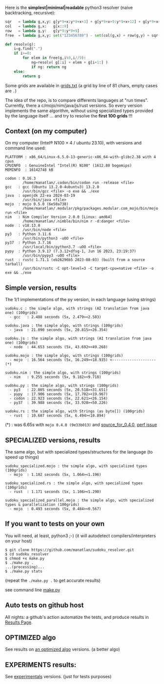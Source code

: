 Here is the **simplest|minimal|readable** python3 resolver (naive backtracking, recursive):

```python
sqr   = lambda g,x,y: g[y*9+x:y*9+x+3] + g[y*9+x+9:y*9+x+12] + g[y*9+x+18:y*9+x+21]
col   = lambda g,x:   g[x::9]
row   = lambda g,y:   g[y*9:y*9+9]
free  = lambda g,x,y: set("123456789") - set(col(g,x) + row(g,y) + sqr(g,(x//3)*3,(y//3)*3))

def resolv(g):
    i=g.find(".")
    if i>=0:
        for elem in free(g,i%9,i//9):
            ng=resolv( g[:i] + elem + g[i+1:] )
            if ng: return ng
    else:
        return g
```


Some grids are available in [grids.txt](grids.txt)  (a grid by line of 81 chars, empty cases are `.`)

The idea of the repo, is to compare differents languages at "run times". Currently, there a c/mojo/nim/java/js/rust versions. So every version implements the same algorithm, without using specialized types provided by the language itself ... and try to resolve the **first 100 grids** !!!

## Context (on my computer)

On my computer (Intel® N100 × 4 / ubuntu 23.10), with versions and command line used:
```
PLATFORM : x86_64/Linux-6.5.0-13-generic-x86_64-with-glibc2.38 with 4 cpus
CPUINFO  : GenuineIntel "Intel(R) N100" (1612.80 bogomips)
MEMINFO  : 16142748 kB

codon : 0.16.3
        /home/manatlan/.codon/bin/codon run -release <file>
gcc   : gcc (Ubuntu 13.2.0-4ubuntu3) 13.2.0
        /usr/bin/gcc <file> -o exe && ./exe
java  : openjdk 22-ea 2024-03-19
        /usr/bin/java <file>
mojo  : mojo 0.5.0 (6e50a738)
        /home/manatlan/.modular/pkg/packages.modular.com_mojo/bin/mojo run <file>
nim   : Nim Compiler Version 2.0.0 [Linux: amd64]
        /home/manatlan/.nimble/bin/nim r -d:danger <file>
node  : v18.13.0
        /usr/bin/node <file>
py3   : Python 3.11.6
        /usr/bin/python3 -uOO <file>
py37  : Python 3.7.16
        /usr/local/bin/python3.7 -uOO <file>
pypy  : Python 3.9.17 (7.3.12+dfsg-1, Jun 16 2023, 23:19:37)
        /usr/bin/pypy3 -uOO <file>
rust  : rustc 1.71.1 (eb26296b5 2023-08-03) (built from a source tarball)
        /usr/bin/rustc -C opt-level=3 -C target-cpu=native <file> -o exe && ./exe
```


## Simple version, results

The 1/1 implementations of the py version, in each language (using strings)

``` 
sudoku.c : the simple algo, with strings (AI translation from java one) (100grids)
  - gcc   : 2.488 seconds (5x, 2.479><2.583)

sudoku.java : the simple algo, with strings (100grids)
  - java  : 21.090 seconds (5x, 20.815><26.354)

sudoku.js : the simple algo, with strings (AI translation from java one) (100grids)
  - node  : 44.653 seconds (5x, 43.692><49.268)

sudoku.mojo : the simple algo, with strings (100grids)
  - mojo  : 16.564 seconds (5x, 16.249><18.935) <-------------------- (*)

sudoku.nim : the simple algo, with strings (100grids)
  - nim   : 9.255 seconds (5x, 9.182><9.718)

sudoku.py : the simple algo, with strings (100grids)
  - py3   : 22.005 seconds (5x, 20.518><31.651)
  - pypy  : 17.906 seconds (5x, 17.702><19.967)
  - codon : 22.923 seconds (5x, 22.621><26.154)
  - py37  : 39.988 seconds (5x, 33.920><50.226)

sudoku.rs : the simple algo, with Strings (as byte[]) (100grids)
  - rust  : 10.687 seconds (5x, 6.494><10.894)

```

(*) : was 6.65s with `mojo 0.4.0 (9e33b013)` and [source_for_0.4.0](https://github.com/manatlan/sudoku_resolver/blob/mojo_0.4.0/sudoku.mojo), [perf issue](https://github.com/modularml/mojo/issues/1216)

## SPECIALIZED versions, results

The same algo, but with specialized types/structures for the language (to speed up things)

```
sudoku_specialized.mojo : the simple algo, with specialized types (100grids)
  - mojo  : 1.102 seconds (5x, 1.064><1.196)

sudoku_specialized.rs : the simple algo, with specialized types (100grids)
  - rust  : 1.171 seconds (5x, 1.166><1.290)

sudoku_specialized_parallel.mojo : the simple algo, with specialized types & parallelization (100grids)
  - mojo  : 0.493 seconds (5x, 0.484><0.567)
```

## If you want to tests on your own

You will need, at least, python3 ;-) (it will autodetect compilers/interpreters on your host)
```
$ git clone https://github.com/manatlan/sudoku_resolver.git
$ cd sudoku_resolver
$ chmod +x make.py
$ ./make.py .
...(processing)...
$ ./make.py stats
```
(repeat the `./make.py .` to get accurate results)

see command line [make.py](make.md)

## Auto tests on github host

All nights: a github's action automatize the tests, and produce results in [Results Page](RESULTS.md).

## OPTIMIZED algo

See results on [an optimized algo](optimized) versions. (a better algo)

## EXPERIMENTS results:

See [experimentals](experiments) versions. (just for tests purposes)

